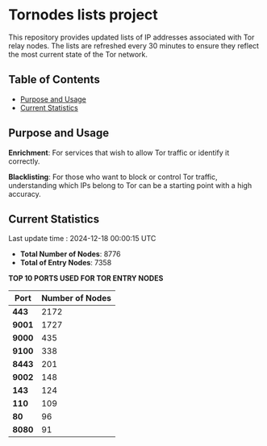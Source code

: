 # Tornodes lists project

This repository provides updated lists of IP addresses associated with Tor relay nodes. The lists are refreshed every 30 minutes to ensure they reflect the most current state of the Tor network.

## Table of Contents

- [Purpose and Usage](#purpose-and-usage)
- [Current Statistics](#current-statistics)


## Purpose and Usage

**Enrichment**: For services that wish to allow Tor traffic or identify it correctly.

**Blacklisting**: For those who want to block or control Tor traffic, understanding which IPs belong to Tor can be a starting point with a high accuracy.

## Current Statistics

Last update time : 2024-12-18 00:00:15 UTC

- **Total Number of Nodes**: 8776
- **Total of Entry Nodes**: 7358

**TOP 10 PORTS USED FOR TOR ENTRY NODES**

| **Port** | **Number of Nodes** |
|------|-----------------|
| **443**   | 2172  |
| **9001**   | 1727  |
| **9000**   | 435  |
| **9100**   | 338  |
| **8443**   | 201  |
| **9002**   | 148  |
| **143**   | 124  |
| **110**   | 109  |
| **80**   | 96  |
| **8080**   | 91  |

